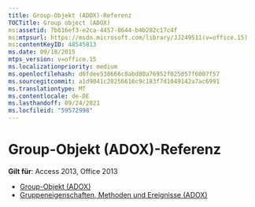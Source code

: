 ```yaml
---
title: Group-Objekt (ADOX)-Referenz
TOCTitle: Group object (ADOX)
ms:assetid: 7b616ef3-e2ca-4457-8644-b4b282c17c4f
ms:mtpsurl: https://msdn.microsoft.com/library/JJ249511(v=office.15)
ms:contentKeyID: 48545813
ms.date: 09/18/2015
mtps_version: v=office.15
ms.localizationpriority: medium
ms.openlocfilehash: d6fdee538666c8abd80a76952f025057f6007f57
ms.sourcegitcommit: a1d9041c20256616c9c183f7d1049142a7ac6991
ms.translationtype: MT
ms.contentlocale: de-DE
ms.lasthandoff: 09/24/2021
ms.locfileid: "59572998"
---
```

# <a name="group-object-adox-reference"></a>Group-Objekt (ADOX)-Referenz

**Gilt für**: Access 2013, Office 2013

- [Group-Objekt (ADOX)](group-object-adox.md)
- [Gruppeneigenschaften, Methoden und Ereignisse (ADOX)](group-properties-methods-and-events-adox.md)

